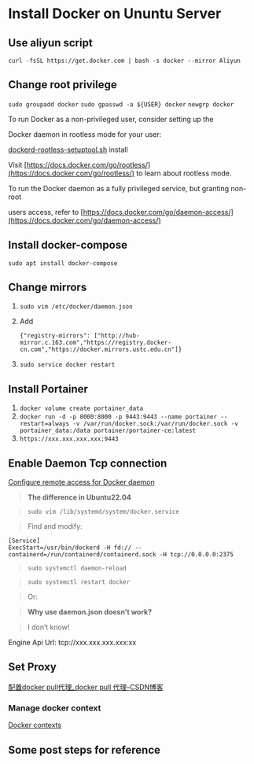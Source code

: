# Install Docker on Ununtu Server

## Use aliyun script

`curl -fsSL https://get.docker.com | bash -s docker --mirror Aliyun`

## Change root privilege

<procedure>
<step><code>sudo groupadd docker</code></step>
<step><code>sudo gpasswd -a ${USER} docker</code></step>
<step><code>newgrp docker</code></step>
</procedure>

To run Docker as a non-privileged user, consider setting up the

Docker daemon in rootless mode for your user:

[dockerd-rootless-setuptool.sh](http://dockerd-rootless-setuptool.sh) install

Visit [https://docs.docker.com/go/rootless/](https://docs.docker.com/go/rootless/) to learn about rootless mode.

To run the Docker daemon as a fully privileged service, but granting non-root

users access, refer to [https://docs.docker.com/go/daemon-access/](https://docs.docker.com/go/daemon-access/)

## Install docker-compose

`sudo apt install docker-compose`

## Change mirrors

1. `sudo vim /etc/docker/daemon.json`
2. Add

   `{"registry-mirrors": ["http://hub-mirror.c.163.com","https://registry.docker-cn.com","https://docker.mirrors.ustc.edu.cn"]}`

1. `sudo service docker restart`

## Install Portainer

1. `docker volume create portainer_data`
2. `docker run -d -p 8000:8000 -p 9443:9443 --name portainer --restart=always -v /var/run/docker.sock:/var/run/docker.sock -v portainer_data:/data portainer/portainer-ce:latest`
3. `https://xxx.xxx.xxx.xxx:9443`

## Enable Daemon Tcp connection

[Configure remote access for Docker daemon](https://docs.docker.com/config/daemon/remote-access/)

> **The difference in Ubuntu22.04**

> `sudo vim /lib/systemd/system/docker.service`

> Find and modify:

```shell
[Service]
ExecStart=/usr/bin/dockerd -H fd:// --containerd=/run/containerd/containerd.sock -H tcp://0.0.0.0:2375
```

> `sudo systemctl daemon-reload`

> `sudo systemctl restart docker`

> Or:

[](https://linuxhandbook.com/docker-remote-access/)

> **Why use daemon.json doesn’t work?**

> I don’t know!

Engine Api Url: tcp://xxx.xxx.xxx.xxx:xx

## Set Proxy

[配置docker pull代理_docker pull 代理-CSDN博客](https://blog.csdn.net/vic_qxz/article/details/130061661)

### Manage docker context

[Docker contexts](https://docs.docker.com/engine/context/working-with-contexts/)

## Some post steps for reference

[](https://docs.docker.com/engine/install/linux-postinstall/)

